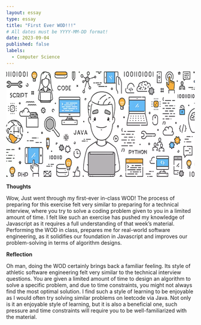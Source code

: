 ```yaml
---
layout: essay
type: essay
title: "First Ever WOD!!!"
# All dates must be YYYY-MM-DD format!
date: 2023-09-04
published: false
labels:
  - Computer Science
---
```


<img width="600px" class="rounded float-start pe-4" src="../img/wod essay pic.webp">

**Thoughts**

Wow, Just went through my first-ever in-class WOD! The process of preparing for this exercise felt very similar to preparing for a technical interview, where you try to solve a coding problem given to you in a limited amount of time. I felt like such an exercise has pushed my knowledge of Javascript as it requires a full understanding of that week’s material. Performing the WOD in class, prepares me for real-world software engineering, as it solidifies our foundation in Javascript and improves our problem-solving in terms of algorithm designs. 

**Reflection**

Oh man, doing the WOD certainly brings back a familiar feeling. Its style of athletic software engineering felt very similar to the technical interview questions. You are given a limited amount of time to design an algorithm to solve a specific problem, and due to time constraints, you might not always find the most optimal solution. I find such a style of learning to be enjoyable as I would often try solving similar problems on leetcode via Java. Not only is it an enjoyable style of learning, but it is also a beneficial one, such pressure and time constraints will require you to be well-familiarized with the material.
